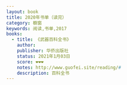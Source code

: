 ```yaml
---
layout: book
title: 2020年书单（读完）
category: 橱窗
keywords: 阅读,书单,2017
books:
  - title: 《武器百科全书》
    author:
    publisher: 华侨出版社
    status: 2021年1月03日
    score: ❤❤❤
    notes: http://www.guofei.site/reading/#
    description: 百科全书
---
```

